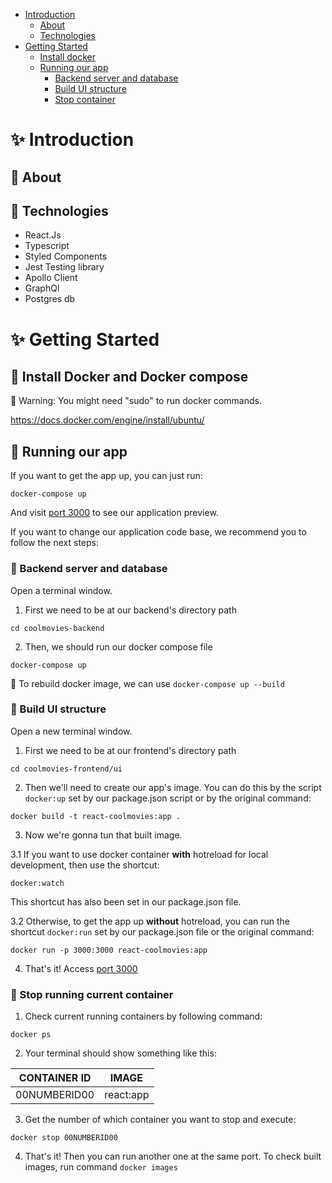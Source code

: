 - [Introduction](#sparkles-introduction)
  - [About](#pushpin-about)
  - [Technologies](#pushpin-technologies)
- [Getting Started](#sparkles-getting-started)
  - [Install docker](#pushpin-install-docker-and-docker-compose)
  - [Running our app](#pushpin-running-our-app)
    - [Backend server and database](#pushpin-backend-server-and-database)
    - [Build UI structure](#pushpin-build-ui-structure)
    - [Stop container](#pushpin-stop-running-current-container)

# :sparkles: Introduction

## :pushpin: About

## :pushpin: Technologies

- React.Js
- Typescript
- Styled Components
- Jest Testing library
- Apollo Client
- GraphQl
- Postgres db

# :sparkles: Getting Started

## :pushpin: Install Docker and Docker compose

:mega: Warning: You might need "sudo" to run docker commands.

https://docs.docker.com/engine/install/ubuntu/ 

## :pushpin: Running our app

If you want to get the app up, you can just run:

`docker-compose up`

And visit [port 3000](http://localhost:3000) to see our application preview.

If you want to change our application code base, we recommend you to follow the next steps:
### :pushpin: Backend server and database

Open a terminal window.

1. First we need to be at our backend's directory path

`cd coolmovies-backend`

2. Then, we should run our docker compose file

`docker-compose up`

:mega: To rebuild docker image, we can use `docker-compose up --build`

### :pushpin: Build UI structure

Open a new terminal window.

1. First we need to be at our frontend's directory path

`cd coolmovies-frontend/ui`

2. Then we'll need to create our app's image. You can do this by the script `docker:up` set by our package.json script or by the original command:

`docker build -t react-coolmovies:app .`

3. Now we're gonna tun that built image.

3.1 If you want to use docker container **with** hotreload for local development, then use the shortcut:

`docker:watch`

This shortcut has also been set in our package.json file.

3.2 Otherwise, to get the app up **without** hotreload, you can run the shortcut `docker:run` set by our package.json file or the original command: 

`docker run -p 3000:3000 react-coolmovies:app`

4. That's it! Access [port 3000](http://localhost:3000)

### :pushpin: Stop running current container

1. Check current running containers by following command:

`docker ps`

2. Your terminal should show something like this:

| CONTAINER ID |  IMAGE          |
|--------------|-----------------|
| 00NUMBERID00 | react:app       |

3. Get the number of which container you want to stop and execute:

`docker stop 00NUMBERID00`

4. That's it! Then you can run another one at the same port. To check built images, run command `docker images`